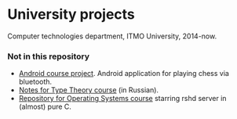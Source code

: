 # University projects
Computer technologies department, ITMO University, 2014-now.
### Not in this repository
- [Android course project](https://github.com/artemohanjanyan/bluetooth-chess). Android application for playing chess via bluetooth.
- [Notes for Type Theory course](https://github.com/artemohanjanyan/tt-conspect) (in Russian).
- [Repository for Operating Systems course](https://github.com/artemohanjanyan/os) starring rshd server in (almost) pure C.
